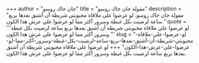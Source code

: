 +++
author = "جان جاك روسو"
title = "مقولة جان جاك روسو"
description = "مقولة جان جاك روسو: لو عرضوا علي ملاقاة محبوبتي شريطة أن أشنق بعدها بربع ساعة لرضيت بكل غبطة وسرور أكثر مما لو عرضوا علي عرش هذا الكون."
quote = '''لو عرضوا علي ملاقاة محبوبتي شريطة أن أشنق بعدها بربع ساعة لرضيت بكل غبطة وسرور أكثر مما لو عرضوا علي عرش هذا الكون.''' 
slug = "لو-عرضوا-علي-ملاقاة-محبوبتي-شريطة-أن-أشنق-بعدها-بربع-ساعة-لرضيت-بكل-غبطة-وسرور-أكثر-مما-لو-عرضوا-علي-عرش-هذا-الكون"
+++
لو عرضوا علي ملاقاة محبوبتي شريطة أن أشنق بعدها بربع ساعة لرضيت بكل غبطة وسرور أكثر مما لو عرضوا علي عرش هذا الكون.
